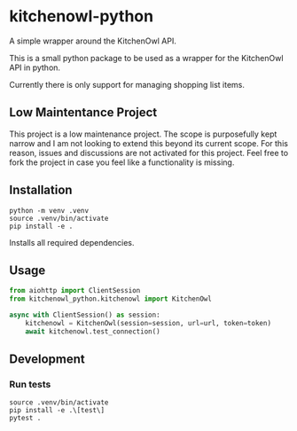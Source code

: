 # kitchenowl-python 
A simple wrapper around the KitchenOwl API.

This is a small python package to be used as a wrapper for the KitchenOwl API in python.

Currently there is only support for managing shopping list items.

## Low Maintentance Project
This project is a low maintenance project. The scope is purposefully kept narrow and I am not looking to extend this beyond its current scope.
For this reason, issues and discussions are not activated for this project. Feel free to fork the project in case you feel like a functionality is missing.

## Installation

```shell
python -m venv .venv
source .venv/bin/activate
pip install -e .
```
Installs all required dependencies.

## Usage

```python
from aiohttp import ClientSession
from kitchenowl_python.kitchenowl import KitchenOwl

async with ClientSession() as session:
    kitchenowl = KitchenOwl(session=session, url=url, token=token)
    await kitchenowl.test_connection()

```

## Development

### Run tests

```shell
source .venv/bin/activate
pip install -e .\[test\]
pytest .
```


